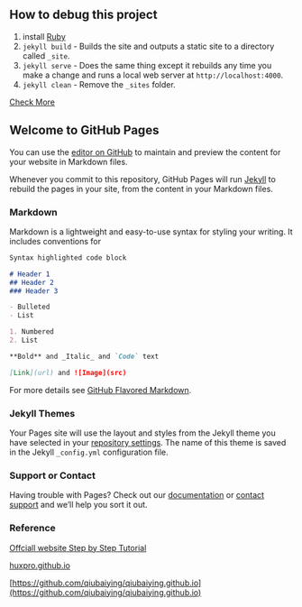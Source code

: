 ## How to debug this project
1. install [Ruby](https://www.ruby-lang.org/en/downloads/)
2. `jekyll build` - Builds the site and outputs a static site to a directory called `_site`.
3. `jekyll serve` - Does the same thing except it rebuilds any time you make a change and runs a local web server at `http://localhost:4000`.
4. `jekyll clean` - Remove the `_sites` folder.

[Check More](/jekyll/jekyll.html)


## Welcome to GitHub Pages

You can use the [editor on GitHub](https://github.com/OPIG/opig.github.io/edit/master/README.md) to maintain and preview the content for your website in Markdown files.

Whenever you commit to this repository, GitHub Pages will run [Jekyll](https://jekyllrb.com/) to rebuild the pages in your site, from the content in your Markdown files.

### Markdown

Markdown is a lightweight and easy-to-use syntax for styling your writing. It includes conventions for

```markdown
Syntax highlighted code block

# Header 1
## Header 2
### Header 3

- Bulleted
- List

1. Numbered
2. List

**Bold** and _Italic_ and `Code` text

[Link](url) and ![Image](src)
```

For more details see [GitHub Flavored Markdown](https://guides.github.com/features/mastering-markdown/).

### Jekyll Themes

Your Pages site will use the layout and styles from the Jekyll theme you have selected in your [repository settings](https://github.com/OPIG/opig.github.io/settings). The name of this theme is saved in the Jekyll `_config.yml` configuration file.

### Support or Contact

Having trouble with Pages? Check out our [documentation](https://help.github.com/categories/github-pages-basics/) or [contact support](https://github.com/contact) and we’ll help you sort it out.

### Reference
[Offciall website Step by Step Tutorial](https://jekyllrb.com/docs/step-by-step/10-deployment/)

[huxpro.github.io](huxpro.github.io)

[https://github.com/qiubaiying/qiubaiying.github.io](https://github.com/qiubaiying/qiubaiying.github.io)

